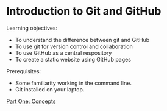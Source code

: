 Introduction to Git and GitHub
==============================

Learning objectives:
- To understand the difference between git and GitHub
- To use git for version control and collaboration
- To use GitHub as a central respository
- To create a static website using GitHub pages

Prerequisites:
- Some familiarity working in the command line.
- Git installed on your laptop.

[Part One: Concepts](lesson_one.md)
